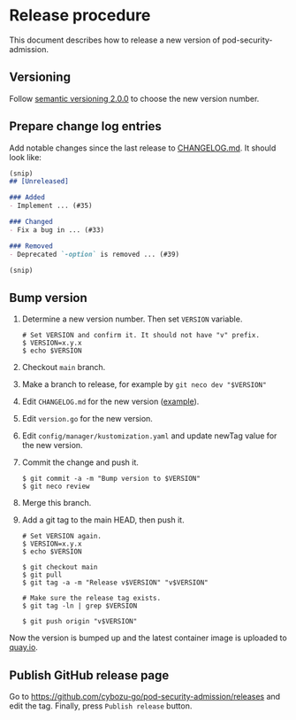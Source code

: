 Release procedure
=================

This document describes how to release a new version of pod-security-admission.

Versioning
----------

Follow [semantic versioning 2.0.0][semver] to choose the new version number.

Prepare change log entries
--------------------------

Add notable changes since the last release to [CHANGELOG.md](CHANGELOG.md).
It should look like:

```markdown
(snip)
## [Unreleased]

### Added
- Implement ... (#35)

### Changed
- Fix a bug in ... (#33)

### Removed
- Deprecated `-option` is removed ... (#39)

(snip)
```

Bump version
------------

1. Determine a new version number. Then set `VERSION` variable.

    ```console
    # Set VERSION and confirm it. It should not have "v" prefix.
    $ VERSION=x.y.x
    $ echo $VERSION
    ```

1. Checkout `main` branch.
1. Make a branch to release, for example by `git neco dev "$VERSION"`
1. Edit `CHANGELOG.md` for the new version ([example][]).
1. Edit `version.go` for the new version.
1. Edit `config/manager/kustomization.yaml` and update newTag value for the new version.
1. Commit the change and push it.

    ```console
    $ git commit -a -m "Bump version to $VERSION"
    $ git neco review
    ```
1. Merge this branch.
1. Add a git tag to the main HEAD, then push it.

    ```console
    # Set VERSION again.
    $ VERSION=x.y.x
    $ echo $VERSION

    $ git checkout main
    $ git pull
    $ git tag -a -m "Release v$VERSION" "v$VERSION"

    # Make sure the release tag exists.
    $ git tag -ln | grep $VERSION

    $ git push origin "v$VERSION"
    ```

Now the version is bumped up and the latest container image is uploaded to [quay.io](https://quay.io/cybozu/pod-security-admission).

Publish GitHub release page
---------------------------

Go to https://github.com/cybozu-go/pod-security-admission/releases and edit the tag.
Finally, press `Publish release` button.


[semver]: https://semver.org/spec/v2.0.0.html
[example]: https://github.com/cybozu-go/etcdpasswd/commit/77d95384ac6c97e7f48281eaf23cb94f68867f79
